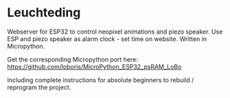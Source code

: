 # Leuchteding
Webserver for ESP32 to control neopixel animations and piezo speaker. 
Use ESP and piezo speaker as alarm clock - set time on website. 
Written in Micropython.

Get the corresponding Micropython port here:
https://github.com/loboris/MicroPython_ESP32_psRAM_LoBo


Including complete instructions for absolute beginners to rebuild / reprogram the project. 

